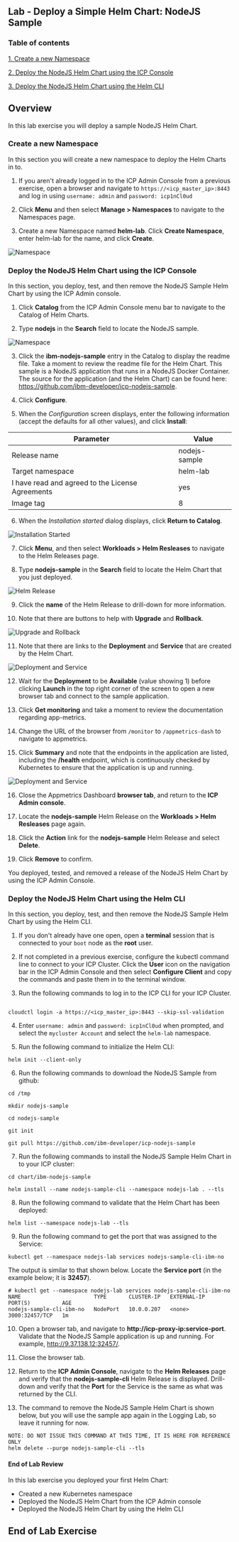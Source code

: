 Lab - Deploy a Simple Helm Chart: NodeJS Sample
---

### Table of contents
[1. Create a new Namespace](#namespace)

[2. Deploy the NodeJS Helm Chart using the ICP Console](#consoleDeploy)

[3. Deploy the NodeJS Helm Chart using the Helm CLI](#cmdDeploy)

## Overview
In this lab exercise you will deploy a sample NodeJS Helm Chart.

### Create a new Namespace <a name="namespace"></a>
In this section you will create a new namespace to deploy the Helm Charts in to.

1. If you aren't already logged in to the ICP Admin Console from a previous exercise, open a browser and navigate to `https://<icp_master_ip>:8443` and log in using `username: admin` and `password: icp1nCl0ud`

2. Click **Menu** and then select **Manage > Namespaces** to navigate to the Namespaces page.

3. Create a new Namespace named **helm-lab**. Click **Create Namespace**, enter helm-lab for the name, and click **Create**.

  ![Namespace](images/helm101/namespace.jpg)

### Deploy the NodeJS Helm Chart using the ICP Console <a name="consoleDeploy"></a>
In this section, you deploy, test, and then remove the NodeJS Sample Helm Chart by using the ICP Admin console.

1. Click **Catalog** from the ICP Admin Console menu bar to navigate to the Catalog of Helm Charts.

2. Type **nodejs** in the **Search** field to locate the NodeJS sample.

  ![Namespace](images/helm101/search.jpg)

3. Click the **ibm-nodejs-sample** entry in the Catalog to display the readme file. Take a moment to review the readme file for the Helm Chart. This sample is a NodeJS application that runs in a NodeJS Docker Container. The source for the application (and the Helm Chart) can be found here: https://github.com/ibm-developer/icp-nodejs-sample.

4. Click **Configure**.

5. When the *Configuration* screen displays, enter the following information (accept the defaults for all other values), and click **Install**:

  | Parameter       | Value |
  | ------------- |-------------|
  | Release name     | nodejs-sample |
  | Target namespace      | helm-lab      |
  | I have read and agreed to the License Agreements | yes      |
  | Image tag | 8     |

6. When the *Installation started* dialog displays, click **Return to Catalog**.

  ![Installation Started](images/helm101/installationstarted.jpg)

7. Click **Menu**, and then select **Workloads > Helm Resleases** to navigate to the Helm Releases page.

8. Type **nodejs-sample** in the **Search** field to locate the Helm Chart that you just deployed.

  ![Helm Release](images/helm101/helmrelease1.jpg)

9. Click the **name** of the Helm Release to drill-down for more information.

10. Note that there are buttons to help with **Upgrade** and **Rollback**.

  ![Upgrade and Rollback](images/helm101/details.jpg)

11. Note that there are links to the **Deployment** and **Service** that are created by the Helm Chart.

  ![Deployment and Service](images/helm101/deploymentdata.jpg)

12. Wait for the **Deployment** to be **Available** (value showing 1) before clicking **Launch** in the top right corner of the screen to open a new browser tab and connect to the sample application.

13. Click **Get monitoring** and take a moment to review the documentation regarding app-metrics.

14. Change the URL of the browser from `/monitor` to `/appmetrics-dash` to navigate to appmetrics.

15. Click **Summary** and note that the endpoints in the application are listed, including the **/health** endpoint, which is  continuously checked by Kubernetes to ensure that the application is up and running.

  ![Deployment and Service](images/helm101/appmetrics.jpg)

16. Close the Appmetrics Dashboard **browser tab**, and return to the **ICP Admin console**.

17. Locate the **nodejs-sample** Helm Release on the **Workloads > Helm Resleases** page again.

18. Click the **Action** link for the **nodejs-sample** Helm Release and select **Delete**.

19. Click **Remove** to confirm.

  You deployed, tested, and removed a release of the NodeJS Helm Chart by using the ICP Admin Console.

### Deploy the NodeJS Helm Chart using the Helm CLI <a name="cmdDeploy"></a>
In this section, you deploy, test, and then remove the NodeJS Sample Helm Chart by using the Helm CLI.

1. If you don't already have one open, open a **terminal** session that is connected to your `boot` node as the **root** user.

2. If not completed in a previous exercise, configure the kubectl command line to connect to your ICP Cluster. Click the **User** icon on the navigation bar in the ICP Admin Console and then select **Configure Client** and copy the commands and paste them in to the terminal window.

3. Run the following commands to log in to the ICP CLI for your ICP Cluster.  

  ```

  cloudctl login -a https://<icp_master_ip>:8443 --skip-ssl-validation
  ```

4. Enter `username: admin` and `password: icp1nCl0ud` when prompted, and select the `mycluster Account` and select the `helm-lab` namespace.

5. Run the following command to initialize the Helm CLI:

  ```
  helm init --client-only
  ```

6. Run the following commands to download the NodeJS Sample from github:

  ```
  cd /tmp

  mkdir nodejs-sample

  cd nodejs-sample

  git init

  git pull https://github.com/ibm-developer/icp-nodejs-sample
  ```

7. Run the following commands to install the NodeJS Sample Helm Chart in to your ICP cluster:

  ```
  cd chart/ibm-nodejs-sample

  helm install --name nodejs-sample-cli --namespace nodejs-lab . --tls
  ```

8. Run the following command to validate that the Helm Chart has been deployed:

  ```
  helm list --namespace nodejs-lab --tls
  ```

9. Run the following command to get the port that was assigned to the Service:

  ```
  kubectl get --namespace nodejs-lab services nodejs-sample-cli-ibm-no
  ```

  The output is similar to that shown below. Locate the **Service port** (in the example below; it is **32457**).

  ```
  # kubectl get --namespace nodejs-lab services nodejs-sample-cli-ibm-no
  NAME                       TYPE       CLUSTER-IP   EXTERNAL-IP   PORT(S)          AGE
  nodejs-sample-cli-ibm-no   NodePort   10.0.0.207   <none>        3000:32457/TCP   1m
  ```

10. Open a browser tab, and navigate to **http://icp-proxy-ip:service-port**. Validate that the NodeJS Sample application is up and running. For example, http://9.37.138.12:32457/.

11. Close the browser tab.

12. Return to the **ICP Admin Console**, navigate to the **Helm Releases** page and verify that the **nodejs-sample-cli** Helm Release is displayed. Drill-down and verify that the **Port** for the Service is the same as what was returned by the CLI.

13. The command to remove the NodeJS Sample Helm Chart is shown below, but you will use the sample app again in the Logging Lab, so leave it running for now.

  ```
  NOTE: DO NOT ISSUE THIS COMMAND AT THIS TIME, IT IS HERE FOR REFERENCE ONLY
  helm delete --purge nodejs-sample-cli --tls
  ```

#### End of Lab Review
  In this lab exercise you deployed your first Helm Chart:
  - Created a new Kubernetes namespace
  - Deployed the NodeJS Helm Chart from the ICP Admin console
  - Deployed the NodeJS Helm Chart by using the Helm CLI

## End of Lab Exercise
